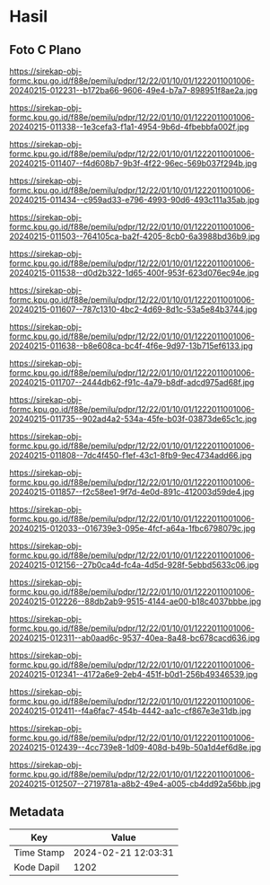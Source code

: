 # Hasil

## Foto C Plano

https://sirekap-obj-formc.kpu.go.id/f88e/pemilu/pdpr/12/22/01/10/01/1222011001006-20240215-012231--b172ba66-9606-49e4-b7a7-898951f8ae2a.jpg

https://sirekap-obj-formc.kpu.go.id/f88e/pemilu/pdpr/12/22/01/10/01/1222011001006-20240215-011338--1e3cefa3-f1a1-4954-9b6d-4fbebbfa002f.jpg

https://sirekap-obj-formc.kpu.go.id/f88e/pemilu/pdpr/12/22/01/10/01/1222011001006-20240215-011407--f4d608b7-9b3f-4f22-96ec-569b037f294b.jpg

https://sirekap-obj-formc.kpu.go.id/f88e/pemilu/pdpr/12/22/01/10/01/1222011001006-20240215-011434--c959ad33-e796-4993-90d6-493c111a35ab.jpg

https://sirekap-obj-formc.kpu.go.id/f88e/pemilu/pdpr/12/22/01/10/01/1222011001006-20240215-011503--764105ca-ba2f-4205-8cb0-6a3988bd36b9.jpg

https://sirekap-obj-formc.kpu.go.id/f88e/pemilu/pdpr/12/22/01/10/01/1222011001006-20240215-011538--d0d2b322-1d65-400f-953f-623d076ec94e.jpg

https://sirekap-obj-formc.kpu.go.id/f88e/pemilu/pdpr/12/22/01/10/01/1222011001006-20240215-011607--787c1310-4bc2-4d69-8d1c-53a5e84b3744.jpg

https://sirekap-obj-formc.kpu.go.id/f88e/pemilu/pdpr/12/22/01/10/01/1222011001006-20240215-011638--b8e608ca-bc4f-4f6e-9d97-13b715ef6133.jpg

https://sirekap-obj-formc.kpu.go.id/f88e/pemilu/pdpr/12/22/01/10/01/1222011001006-20240215-011707--2444db62-f91c-4a79-b8df-adcd975ad68f.jpg

https://sirekap-obj-formc.kpu.go.id/f88e/pemilu/pdpr/12/22/01/10/01/1222011001006-20240215-011735--902ad4a2-534a-45fe-b03f-03873de65c1c.jpg

https://sirekap-obj-formc.kpu.go.id/f88e/pemilu/pdpr/12/22/01/10/01/1222011001006-20240215-011808--7dc4f450-f1ef-43c1-8fb9-9ec4734add66.jpg

https://sirekap-obj-formc.kpu.go.id/f88e/pemilu/pdpr/12/22/01/10/01/1222011001006-20240215-011857--f2c58ee1-9f7d-4e0d-891c-412003d59de4.jpg

https://sirekap-obj-formc.kpu.go.id/f88e/pemilu/pdpr/12/22/01/10/01/1222011001006-20240215-012033--016739e3-095e-4fcf-a64a-1fbc6798079c.jpg

https://sirekap-obj-formc.kpu.go.id/f88e/pemilu/pdpr/12/22/01/10/01/1222011001006-20240215-012156--27b0ca4d-fc4a-4d5d-928f-5ebbd5633c06.jpg

https://sirekap-obj-formc.kpu.go.id/f88e/pemilu/pdpr/12/22/01/10/01/1222011001006-20240215-012226--88db2ab9-9515-4144-ae00-b18c4037bbbe.jpg

https://sirekap-obj-formc.kpu.go.id/f88e/pemilu/pdpr/12/22/01/10/01/1222011001006-20240215-012311--ab0aad6c-9537-40ea-8a48-bc678cacd636.jpg

https://sirekap-obj-formc.kpu.go.id/f88e/pemilu/pdpr/12/22/01/10/01/1222011001006-20240215-012341--4172a6e9-2eb4-451f-b0d1-256b49346539.jpg

https://sirekap-obj-formc.kpu.go.id/f88e/pemilu/pdpr/12/22/01/10/01/1222011001006-20240215-012411--f4a6fac7-454b-4442-aa1c-cf867e3e31db.jpg

https://sirekap-obj-formc.kpu.go.id/f88e/pemilu/pdpr/12/22/01/10/01/1222011001006-20240215-012439--4cc739e8-1d09-408d-b49b-50a1d4ef6d8e.jpg

https://sirekap-obj-formc.kpu.go.id/f88e/pemilu/pdpr/12/22/01/10/01/1222011001006-20240215-012507--2719781a-a8b2-49e4-a005-cb4dd92a56bb.jpg


## Metadata

| Key        | Value               |
| ---------- | ------------------- |
| Time Stamp | 2024-02-21 12:03:31 |
| Kode Dapil | 1202                |



